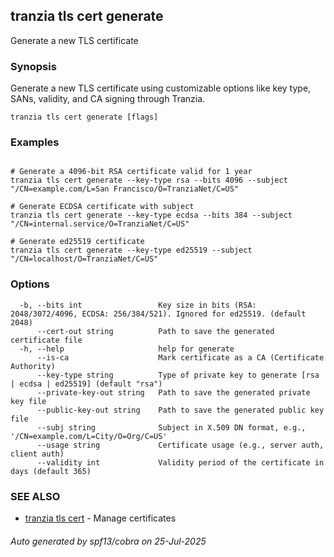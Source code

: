 ## tranzia tls cert generate

Generate a new TLS certificate

### Synopsis

Generate a new TLS certificate using customizable options like key type, SANs, validity, and CA signing through Tranzia.

```
tranzia tls cert generate [flags]
```

### Examples

```

# Generate a 4096-bit RSA certificate valid for 1 year
tranzia tls cert generate --key-type rsa --bits 4096 --subject "/CN=example.com/L=San Francisco/O=TranziaNet/C=US"

# Generate ECDSA certificate with subject
tranzia tls cert generate --key-type ecdsa --bits 384 --subject "/CN=internal.service/O=TranziaNet/C=US"

# Generate ed25519 certificate
tranzia tls cert generate --key-type ed25519 --subject "/CN=localhost/O=TranziaNet/C=US"

```

### Options

```
  -b, --bits int                 Key size in bits (RSA: 2048/3072/4096, ECDSA: 256/384/521). Ignored for ed25519. (default 2048)
      --cert-out string          Path to save the generated certificate file
  -h, --help                     help for generate
      --is-ca                    Mark certificate as a CA (Certificate Authority)
      --key-type string          Type of private key to generate [rsa | ecdsa | ed25519] (default "rsa")
      --private-key-out string   Path to save the generated private key file
      --public-key-out string    Path to save the generated public key file
      --subj string              Subject in X.509 DN format, e.g., '/CN=example.com/L=City/O=Org/C=US'
      --usage string             Certificate usage (e.g., server auth, client auth)
      --validity int             Validity period of the certificate in days (default 365)
```

### SEE ALSO

* [tranzia tls cert](tranzia_tls_cert.md)	 - Manage certificates

###### Auto generated by spf13/cobra on 25-Jul-2025
